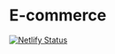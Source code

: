 # E-commerce

[![Netlify Status](https://api.netlify.com/api/v1/badges/2a86b226-126e-4943-af05-fa8a7a857cde/deploy-status)](https://app.netlify.com/sites/asyncstore/deploys)
